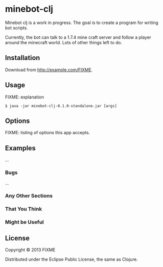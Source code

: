 # minebot-clj

Minebot clj is a work in progress. The goal is to create a program for writing bot scripts.

Currently, the bot can talk to a 1.7.4 mine craft server and follow a player around the minecraft world. Lots of other things left to do.

## Installation

Download from http://example.com/FIXME.

## Usage

FIXME: explanation

    $ java -jar minebot-clj-0.1.0-standalone.jar [args]

## Options

FIXME: listing of options this app accepts.

## Examples

...

### Bugs

...

### Any Other Sections
### That You Think
### Might be Useful

## License

Copyright © 2013 FIXME

Distributed under the Eclipse Public License, the same as Clojure.
